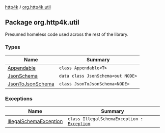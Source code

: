 [http4k](../index.md) / [org.http4k.util](./index.md)

## Package org.http4k.util

Presumed homeless code used across the rest of the library.

### Types

| Name | Summary |
|---|---|
| [Appendable](-appendable/index.md) | `class Appendable<T>` |
| [JsonSchema](-json-schema/index.md) | `data class JsonSchema<out NODE>` |
| [JsonToJsonSchema](-json-to-json-schema/index.md) | `class JsonToJsonSchema<NODE>` |

### Exceptions

| Name | Summary |
|---|---|
| [IllegalSchemaException](-illegal-schema-exception/index.md) | `class IllegalSchemaException : `[`Exception`](https://kotlinlang.org/api/latest/jvm/stdlib/kotlin/-exception/index.html) |
